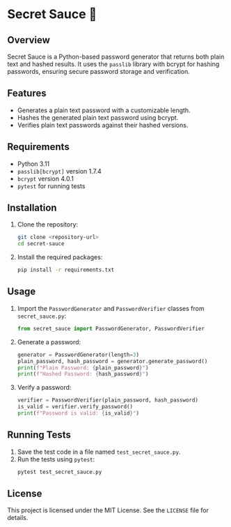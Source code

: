 # Secret Sauce 🥫

## Overview

Secret Sauce is a Python-based password generator that returns both plain text and hashed results. It uses the `passlib`
library with bcrypt for hashing passwords, ensuring secure password storage and verification.

## Features

- Generates a plain text password with a customizable length.
- Hashes the generated plain text password using bcrypt.
- Verifies plain text passwords against their hashed versions.

## Requirements

- Python 3.11
- `passlib[bcrypt]` version 1.7.4
- `bcrypt` version 4.0.1
- `pytest` for running tests

## Installation

1. Clone the repository:
    ```sh
    git clone <repository-url>
    cd secret-sauce
    ```

2. Install the required packages:
    ```sh
    pip install -r requirements.txt
    ```

## Usage

1. Import the `PasswordGenerator` and `PasswordVerifier` classes from `secret_sauce.py`:
    ```python
    from secret_sauce import PasswordGenerator, PasswordVerifier
    ```

2. Generate a password:
    ```python
    generator = PasswordGenerator(length=3)
    plain_password, hash_password = generator.generate_password()
    print(f"Plain Password: {plain_password}")
    print(f"Hashed Password: {hash_password}")
    ```

3. Verify a password:
    ```python
    verifier = PasswordVerifier(plain_password, hash_password)
    is_valid = verifier.verify_password()
    print(f"Password is valid: {is_valid}")
    ```

## Running Tests

1. Save the test code in a file named `test_secret_sauce.py`.
2. Run the tests using `pytest`:
    ```sh
    pytest test_secret_sauce.py
    ```

## License

This project is licensed under the MIT License. See the `LICENSE` file for details.